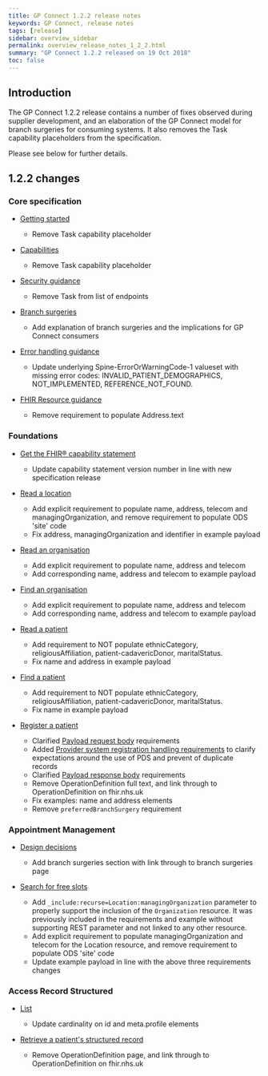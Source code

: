 ```yaml
---
title: GP Connect 1.2.2 release notes
keywords: GP Connect, release notes
tags: [release]
sidebar: overview_sidebar
permalink: overview_release_notes_1_2_2.html
summary: "GP Connect 1.2.2 released on 19 Oct 2018"
toc: false
---
```


## Introduction ##

The GP Connect 1.2.2 release contains a number of fixes observed during supplier development, and an elaboration of the GP Connect model for branch surgeries for consuming systems.  It also removes the Task capability placeholders from the specification.

Please see below for further details.

## 1.2.2 changes ##

### Core specification

- [Getting started](overview_engage.html)
  - Remove Task capability placeholder

- [Capabilities](overview_priority_capabilities.html)
  - Remove Task capability placeholder

- [Security guidance](development_api_security_guidance.html#authorisation-of-access-to-endpoints)
  - Remove Task from list of endpoints

- [Branch surgeries](development_branch_surgeries.html)
  - Add explanation of branch surgeries and the implications for GP Connect consumers

- [Error handling guidance](development_fhir_error_handling_guidance.html)
  - Update underlying Spine-ErrorOrWarningCode-1 valueset with missing error codes: INVALID_PATIENT_DEMOGRAPHICS, NOT_IMPLEMENTED, REFERENCE_NOT_FOUND.

- [FHIR Resource guidance](development_fhir_resource_guidance.html#address)
  - Remove requirement to populate Address.text

### Foundations

- [Get the FHIR&reg; capability statement](foundations_use_case_get_the_fhir_capability_statement.html)
  - Update capability statement version number in line with new specification release

- [Read a location](foundations_use_case_read_a_location.html)
  - Add explicit requirement to populate name, address, telecom and managingOrganization, and remove requirement to populate ODS 'site' code
  - Fix address, managingOrganization and identifier in example payload

- [Read an organisation](foundations_use_case_read_an_organisation.html)
  - Add explicit requirement to populate name, address and telecom
  - Add corresponding name, address and telecom to example payload

- [Find an organisation](foundations_use_case_find_an_organisation.html)
  - Add explicit requirement to populate name, address and telecom
  - Add corresponding name, address and telecom to example payload

- [Read a patient](foundations_use_case_read_a_patient.html)
  - Add requirement to NOT populate ethnicCategory, religiousAffiliation, patient-cadavericDonor, maritalStatus.
  - Fix name and address in example payload

- [Find a patient](foundations_use_case_find_a_patient.html)
  - Add requirement to NOT populate ethnicCategory, religiousAffiliation, patient-cadavericDonor, maritalStatus.
  - Fix name in example payload

- [Register a patient](foundations_use_case_register_a_patient.html)
  - Clarified [Payload request body](foundations_use_case_register_a_patient.html#payload-request-body) requirements
  - Added [Provider system registration handling requirements](foundations_use_case_register_a_patient.html#provider-system-registration-handling-requirements) to clarify expectations around the use of PDS and prevent of duplicate records
  - Clarified [Payload response body](foundations_use_case_register_a_patient.html#payload-response-body) requirements
  - Remove OperationDefinition full text, and link through to OperationDefinition on fhir.nhs.uk
  - Fix examples: name and address elements
  - Remove `preferredBranchSurgery` requirement

### Appointment Management

- [Design decisions](appointments_design.html)
  - Add branch surgeries section with link through to branch surgeries page

- [Search for free slots](appointments_use_case_search_for_free_slots.html)
  - Add `_include:recurse=Location:managingOrganization` parameter to properly support the inclusion of the `Organization` resource.  It was previously included in the requirements and example without supporting REST parameter and not linked to any other resource.
  - Add explicit requirement to populate managingOrganization and telecom for the Location resource, and remove requirement to populate ODS 'site' code
  - Update example payload in line with the above three requirements changes

### Access Record Structured

- [List](accessrecord_structured_development_list.html)
  - Update cardinality on id and meta.profile elements

- [Retrieve a patient's structured record](accessrecord_structured_development_retrieve_patient_record.html)
  - Remove OperationDefinition page, and link through to OperationDefinition on fhir.nhs.uk
